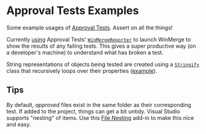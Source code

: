 # Approval Tests Examples
Some example usages of [Approval Tests](https://github.com/approvals/ApprovalTests.Net). Assert on all the things!

Currently [using](https://github.com/richev/ApprovalTestsExamples/blob/master/ApprovalTests.Tests/Properties/AssemblyInfo.cs#L38)
Approval Tests' [`WinMergeReporter`](http://blog.approvaltests.com/2011/12/using-reporters-in-approval-tests.html)
to launch WinMerge to show the results of any failing tests. This gives a super productive way (on a developer's machine) to understand what
has broken a test.

String representations of objects being tested are created using a [`Stringify`](https://github.com/richev/ApprovalTestsExamples/blob/master/ApprovalTests.Tests/Stringify.cs)
class that recursively loops over their properties
([example](https://github.com/richev/ApprovalTestsExamples/blob/master/ApprovalTests.Tests/UserServiceTests.GetUsers_returns_expected_users.approved.txt)).

## Tips
By default, *approved* files exist in the same folder as their corresponding test. If added to the project,
things can get a bit untidy. Visual Studio supports "nesting" of items. Use this
[File Nesting](https://marketplace.visualstudio.com/items?itemName=MadsKristensen.FileNesting) add-in to make
this nice and easy.